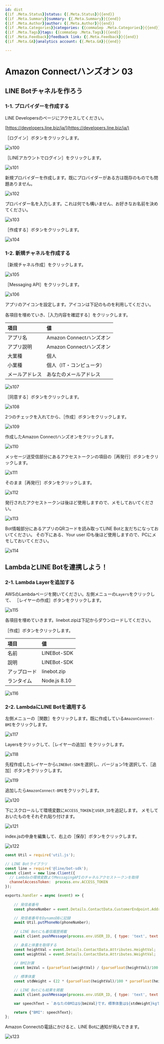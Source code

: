 ```yaml
---
id: dist
{{if .Meta.Status}}status: {{.Meta.Status}}{{end}}
{{if .Meta.Summary}}summary: {{.Meta.Summary}}{{end}}
{{if .Meta.Author}}author: {{.Meta.Author}}{{end}}
{{if .Meta.Categories}}categories: {{commaSep .Meta.Categories}}{{end}}
{{if .Meta.Tags}}tags: {{commaSep .Meta.Tags}}{{end}}
{{if .Meta.Feedback}}feedback link: {{.Meta.Feedback}}{{end}}
{{if .Meta.GA}}analytics account: {{.Meta.GA}}{{end}}

---
```


# Amazon Connectハンズオン 03

## LINE Botチャネルを作ろう

### 1-1. プロバイダーを作成する
LINE Developersのページにアクセスしてください。

[https://developers.line.biz/ja/](https://developers.line.biz/ja/)

［ログイン］ボタンをクリックします。

![s100](images/s100.png)

［LINEアカウントでログイン］をクリックします。

![s101](images/s101.png)

新規プロバイダーを作成します。既にプロバイダーがある方は既存のものでも問題ありません。

![s102](images/s102.png)

プロバイダー名を入力します。これは何でも構いません、お好きなお名前を決めてください。

![s103](images/s103.png)

［作成する］ボタンをクリックします。

![s104](images/s104.png)

### 1-2. 新規チャネルを作成する

［新規チャネル作成］をクリックします。

![s105](images/s105.png)

［Messaging API］をクリックします。

![s106](images/s106.png)

アプリのアイコンを設定します。アイコンは下記のものを利用してください。

各項目を埋めていき、［入力内容を確認する］をクリックします。

| 項目       |       値 |
|:-----------------|:------------------|
|アプリ名|Amazon Connectハンズオン|
|アプリ説明|Amazon Connectハンズオン|
|大業種|個人|
|小業種|個人（IT・コンピュータ）|
|メールアドレス|あなたのメールアドレス|

![s107](images/s107.png)

［同意する］ボタンをクリックします。

![s108](images/s108.png)

2つのチェックを入れてから、［作成］ボタンをクリックします。

![s109](images/s109.png)

作成したAmazon Connectハンズオンをクリックします。

![s110](images/s110.png)

メッセージ送受信部分にあるアクセストークンの項目の［再発行］ボタンをクリックします。

![s111](images/s111.png)

そのまま［再発行］ボタンをクリックします。

![s112](images/s112.png)

発行されたアクセストークンは後ほど使用しますので、メモしておいてください。

![s113](images/s113.png)

Bot情報部分にあるアプリのQRコードを読み取ってLINE Botと友だちになっておいてください。
その下にある、Your user IDも後ほど使用しますので、PCにメモしておいてください。

![s114](images/s114.png)

## LambdaとLINE Botを連携しよう！

### 2-1. Lambda Layerを追加する
AWSのLambdaページを開いてください。左側メニューの`Layers`をクリックして、
［レイヤーの作成］ボタンをクリックします。

![s115](images/s115.png)

各項目を埋めていきます。linebot.zipは下記からダウンロードしてください。

［作成］ボタンをクリックします。

| 項目       |       値 |
|:-----------------|:------------------|
|名前|LINEBot-SDK|
|説明|LINEBot-SDK|
|アップロード|linebot.zip|
|ランタイム|Node.js 8.10|

![s116](images/s116.png)

### 2-2. LambdaにLINE Botを適用する
左側メニューの［関数］をクリックします。既に作成している`AmazonConnect-BMI`をクリックします。

![s117](images/s117.png)

Layersをクリックして、［レイヤーの追加］をクリックします。

![s118](images/s118.png)

先程作成したレイヤーから`LINEBot-SDK`を選択し、バージョン1を選択して、［追加］ボタンをクリックします。

![s119](images/s119.png)

追加したら`AmazonConnect-BMI`をクリックします。

![s120](images/s120.png)

下にスクロールして環境変数に`ACCESS_TOKEN`と`USER_ID`を追記します。
メモしておいたものをそれぞれ貼り付けます。

![s121](images/s121.png)

index.jsの中身を編集して、右上の［保存］ボタンをクリックします。

![s122](images/s122.png)

```javascript:index.js
const Util = require('util.js');

// LINE Botライブラリ
const line = require('@line/bot-sdk');
const client = new line.Client({
  // Lambdaの環境変数よりMessagingAPIのチャネルアクセストークンを取得
  channelAccessToken:  process.env.ACCESS_TOKEN
});

exports.handler = async (event) => {
    
    // 発信者番号
    const phoneNumber = event.Details.ContactData.CustomerEndpoint.Address;

    // 発信者番号をDynamoDBに記録
    await Util.putPhoneNo(phoneNumber);
    
    // LINE Botにも着信履歴掲載
    await client.pushMessage(process.env.USER_ID, { type: 'text', text: `${phoneNumber}から着信` });

    // 身長と体重を取得する
    const heightVal = event.Details.ContactData.Attributes.HeightVal;
    const weightVal = event.Details.ContactData.Attributes.WeightVal;
    
    // BMI計算
    const bmiVal = (parseFloat(weightVal) / (parseFloat(heightVal)/100 * parseFloat(heightVal)/100)).toFixed(1);

    // 標準体重
    const stdWeight = (22 * (parseFloat(heightVal)/100 * parseFloat(heightVal)/100)).toFixed(1);

    // LINE Botにも結果を掲載
    await client.pushMessage(process.env.USER_ID, { type: 'text', text: `BMIは${bmiVal}\n標準体重は${stdWeight}kg` });

    var speechText = `あなたのBMIは${bmiVal}です。標準体重は${stdWeight}kgです。`;

    return {"BMI": speechText};
};
```

Amazon Connectの電話にかけると、LINE Botに通知が飛んできます。

![s123](images/s123.png)
